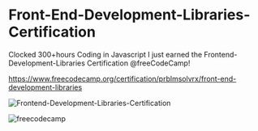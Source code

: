 # Front-End-Development-Libraries-Certification
 
 Clocked 300+hours Coding in Javascript I just earned the Frontend-Development-Libraries Certification @freeCodeCamp!

 https://www.freecodecamp.org/certification/prblmsolvrx/front-end-development-libraries

![Frontend-Development-Libraries-Certification](https://github.com/prblmsolvrx/Front-End-Development-Libraries-Certification/assets/112321235/c1a94be1-90f6-4fc4-aaa8-6b43513128fb)

![freecodecamp](https://github.com/prblmsolvrx/Front-End-Development-Libraries-Certification/assets/112321235/972836e1-35cb-45f7-956e-bae271ad8bb2)

